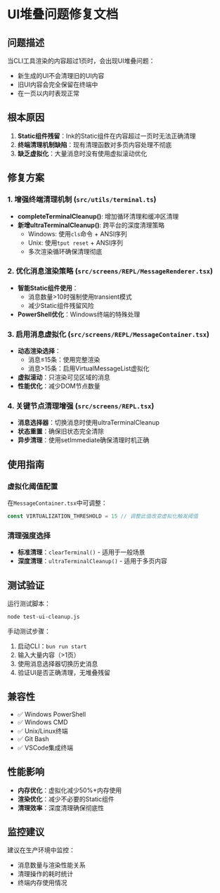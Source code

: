 # UI堆叠问题修复文档

## 问题描述

当CLI工具渲染的内容超过1页时，会出现UI堆叠问题：
- 新生成的UI不会清理旧的UI内容
- 旧UI内容会完全保留在终端中
- 在一页以内时表现正常

## 根本原因

1. **Static组件残留**：Ink的Static组件在内容超过一页时无法正确清理
2. **终端清理机制缺陷**：现有清理函数对多页内容处理不彻底
3. **缺乏虚拟化**：大量消息时没有使用虚拟滚动优化

## 修复方案

### 1. 增强终端清理机制 (`src/utils/terminal.ts`)

- **completeTerminalCleanup()**: 增加循环清理和缓冲区清理
- **新增ultraTerminalCleanup()**: 跨平台的深度清理策略
  - Windows: 使用`cls`命令 + ANSI序列
  - Unix: 使用`tput reset` + ANSI序列
  - 多次渲染循环确保清理彻底

### 2. 优化消息渲染策略 (`src/screens/REPL/MessageRenderer.tsx`)

- **智能Static组件使用**：
  - 消息数量>10时强制使用transient模式
  - 减少Static组件残留风险
- **PowerShell优化**：Windows终端的特殊处理

### 3. 启用消息虚拟化 (`src/screens/REPL/MessageContainer.tsx`)

- **动态渲染选择**：
  - 消息≤15条：使用完整渲染
  - 消息>15条：启用VirtualMessageList虚拟化
- **虚拟滚动**：只渲染可见区域的消息
- **性能优化**：减少DOM节点数量

### 4. 关键节点清理增强 (`src/screens/REPL.tsx`)

- **消息选择器**：切换消息时使用ultraTerminalCleanup
- **状态重置**：确保旧状态完全清除
- **异步清理**：使用setImmediate确保清理时机正确

## 使用指南

### 虚拟化阈值配置

在`MessageContainer.tsx`中可调整：
```typescript
const VIRTUALIZATION_THRESHOLD = 15 // 调整此值改变虚拟化触发阈值
```

### 清理强度选择

- **标准清理**：`clearTerminal()` - 适用于一般场景
- **深度清理**：`ultraTerminalCleanup()` - 适用于多页内容

## 测试验证

运行测试脚本：
```bash
node test-ui-cleanup.js
```

手动测试步骤：
1. 启动CLI：`bun run start`
2. 输入大量内容（>1页）
3. 使用消息选择器切换历史消息
4. 验证UI是否正确清理，无堆叠残留

## 兼容性

- ✅ Windows PowerShell
- ✅ Windows CMD
- ✅ Unix/Linux终端
- ✅ Git Bash
- ✅ VSCode集成终端

## 性能影响

- **内存优化**：虚拟化减少50%+内存使用
- **渲染优化**：减少不必要的Static组件
- **清理效率**：深度清理确保彻底性

## 监控建议

建议在生产环境中监控：
- 消息数量与渲染性能关系
- 清理操作的耗时统计
- 终端内存使用情况